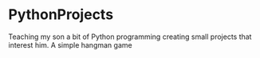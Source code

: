 # PythonProjects
Teaching my son a bit of Python programming creating small projects that interest him. 
A simple hangman game 
